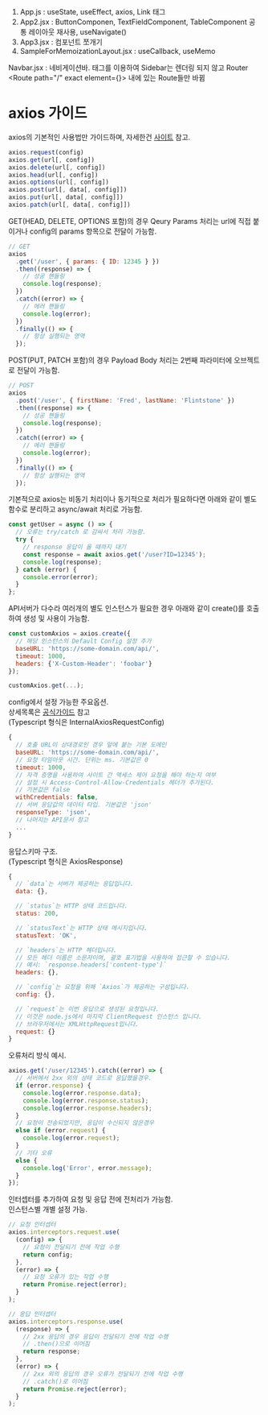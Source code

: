 1. App.js : useState, useEffect, axios, Link 태그
2. App2.jsx : ButtonComponen, TextFieldComponent, TableComponent 공통 레이아웃 재사용, useNavigate()
3. App3.jsx : 컴포넌트 쪼개기
4. SampleForMemoizationLayout.jsx : useCallback, useMemo

Navbar.jsx : 네비게이션바. <Outlet /> 태그를 이용하여 Sidebar는 렌더링 되지 않고 Router <Route path="/" exact element={<Navbar />}> 내에 있는 Route들만 바뀜


# axios 가이드

axios의 기본적인 사용법만 가이드하며, 자세한건 [사이트](#https://axios-http.com/) 참고.

```javascript
axios.request(config)
axios.get(url[, config])
axios.delete(url[, config])
axios.head(url[, config])
axios.options(url[, config])
axios.post(url[, data[, config]])
axios.put(url[, data[, config]])
axios.patch(url[, data[, config]])
```

GET(HEAD, DELETE, OPTIONS 포함)의 경우 Qeury Params 처리는 url에 직접 붙이거나 config의 params 항목으로 전달이 가능함.

```jsx
// GET
axios
  .get('/user', { params: { ID: 12345 } })
  .then((response) => {
    // 성공 핸들링
    console.log(response);
  })
  .catch((error) => {
    // 에러 핸들링
    console.log(error);
  })
  .finally(() => {
    // 항상 실행되는 영역
  });
```

POST(PUT, PATCH 포함)의 경우 Payload Body 처리는 2번째 파라미터에 오브젝트로 전달이 가능함.

```jsx
// POST
axios
  .post('/user', { firstName: 'Fred', lastName: 'Flintstone' })
  .then((response) => {
    // 성공 핸들링
    console.log(response);
  })
  .catch((error) => {
    // 에러 핸들링
    console.log(error);
  })
  .finally(() => {
    // 항상 실행되는 영역
  });
```

기본적으로 axios는 비동기 처리이나 동기적으로 처리가 필요하다면 아래와 같이 별도 함수로 분리하고 async/await 처리로 가능함.

```jsx
const getUser = async () => {
  // 오류는 try/catch 로 감싸서 처리 가능함.
  try {
    // response 응답이 올 때까지 대기
    const response = await axios.get('/user?ID=12345');
    console.log(response);
  } catch (error) {
    console.error(error);
  }
};
```

API서버가 다수라 여러개의 별도 인스턴스가 필요한 경우 아래와 같이 create()를 호출하여 생성 및 사용이 가능함.

```jsx
const customAxios = axios.create({
  // 해당 인스턴스의 Default Config 설정 추가
  baseURL: 'https://some-domain.com/api/',
  timeout: 1000,
  headers: {'X-Custom-Header': 'foobar'}
});

customAxios.get(...);
```

config에서 설정 가능한 주요옵션.\
상세목록은 [공식가이드](#https://axios-http.com/docs/req_config) 참고\
(Typescript 형식은 InternalAxiosRequestConfig)

```jsx
{
  // 호출 URL이 상대경로인 경우 앞에 붙는 기본 도메인
  baseURL: 'https://some-domain.com/api/',
  // 요청 타임아웃 시간. 단위는 ms. 기본값은 0
  timeout: 1000,
  // 자격 증명을 사용하여 사이트 간 액세스 제어 요청을 해야 하는지 여부
  // 설정 시 Access-Control-Allow-Credentials 헤더가 추가된다.
  // 기본값은 false
  withCredentials: false,
  // 서버 응답값의 데이터 타입. 기본값은 'json'
  responseType: 'json',
  // 나머지는 API문서 참고
  ...
}
```

응답스키마 구조.\
(Typescript 형식은 AxiosResponse)

```jsx
{
  // `data`는 서버가 제공하는 응답입니다.
  data: {},

  // `status`는 HTTP 상태 코드입니다.
  status: 200,

  // `statusText`는 HTTP 상태 메시지입니다.
  statusText: 'OK',

  // `headers`는 HTTP 헤더입니다.
  // 모든 헤더 이름은 소문자이며, 괄호 표기법을 사용하여 접근할 수 있습니다.
  // 예시: `response.headers['content-type']`
  headers: {},

  // `config`는 요청을 위해 `Axios`가 제공하는 구성입니다.
  config: {},

  // `request`는 이번 응답으로 생성된 요청입니다.
  // 이것은 node.js에서 마지막 ClientRequest 인스턴스 입니다.
  // 브라우저에서는 XMLHttpRequest입니다.
  request: {}
}
```

오류처리 방식 예시.

```jsx
axios.get('/user/12345').catch((error) => {
  // 서버에서 2xx 외의 상태 코드로 응답했을경우.
  if (error.response) {
    console.log(error.response.data);
    console.log(error.response.status);
    console.log(error.response.headers);
  }
  // 요청이 전송되었지만, 응답이 수신되지 않은경우
  else if (error.request) {
    console.log(error.request);
  }
  // 기타 오류
  else {
    console.log('Error', error.message);
  }
});
```

인터셉터를 추가하여 요청 및 응답 전에 전처리가 가능함.\
인스턴스별 개별 설정 가능.

```jsx
// 요청 인터셉터
axios.interceptors.request.use(
  (config) => {
    // 요청이 전달되기 전에 작업 수행
    return config;
  },
  (error) => {
    // 요청 오류가 있는 작업 수행
    return Promise.reject(error);
  }
);

// 응답 인터셉터
axios.interceptors.response.use(
  (response) => {
    // 2xx 응답의 경우 응답이 전달되기 전에 작업 수행
    // .then()으로 이어짐
    return response;
  },
  (error) => {
    // 2xx 외의 응답의 경우 오류가 전달되기 전에 작업 수행
    // .catch()로 이어짐
    return Promise.reject(error);
  }
);
```
